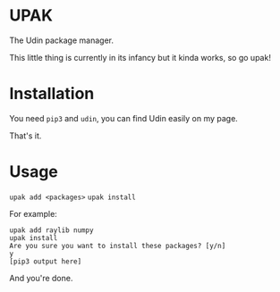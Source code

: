 # UPAK
The Udin package manager.

This little thing is currently in its infancy but it kinda works, so go upak!

# Installation
You need `pip3` and `udin`, you can find Udin easily on my page.

That's it.

# Usage
`upak add <packages>`
`upak install`

For example:
```
upak add raylib numpy
upak install
Are you sure you want to install these packages? [y/n]
y
[pip3 output here]
```

And you're done.
